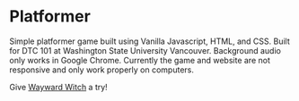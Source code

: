 # Platformer

Simple platformer game built using Vanilla Javascript, HTML, and CSS.  Built for DTC 101 at Washington State University Vancouver.
Background audio only works in Google Chrome. Currently the game and website are not responsive and only work properly on computers.

Give [Wayward Witch](https://tunajim.github.io/Platformer/) a try!

